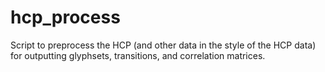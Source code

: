 hcp_process
=========

Script to preprocess the HCP (and other data in the style of the HCP data) for outputting glyphsets, transitions, and correlation matrices. 
